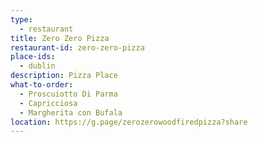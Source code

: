 ```yaml
---
type: 
  - restaurant
title: Zero Zero Pizza
restaurant-id: zero-zero-pizza 
place-ids:
  - dublin 
description: Pizza Place
what-to-order:
  - Proscuiotto Di Parma
  - Capricciosa
  - Margherita con Bufala
location: https://g.page/zerozerowoodfiredpizza?share
---
```

